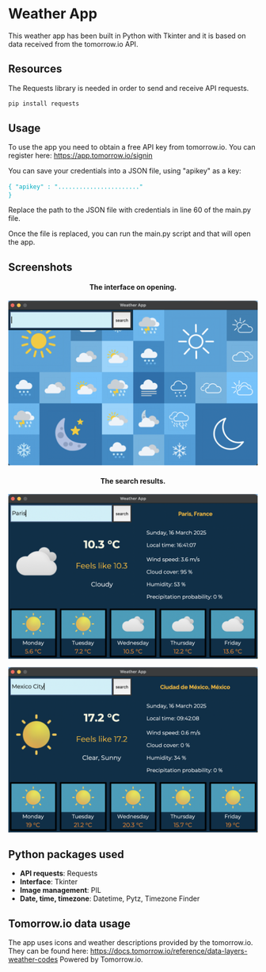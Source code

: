 # Weather App

This weather app has been built in Python with Tkinter and it is based on data received from the tomorrow.io API.

## Resources

The Requests library is needed in order to send and receive API requests.

```bash
pip install requests
```

## Usage

To use the app you need to obtain a free API key from tomorrow.io. You can register here:
https://app.tomorrow.io/signin

You can save your credentials into a JSON file, using "apikey" as a key:

<code style="color : #00acc1">{ "apikey" : "......................." }</code>

Replace the path to the JSON file with credentials in line 60 of the main.py file.

Once the file is replaced, you can run the main.py script and that will open the app.

## Screenshots

<h4 align="center">The interface on opening.</h4>
<p align="center">
  <img src="https://raw.githubusercontent.com/xKatyJane/Weather_app/main/Screenshots/Main_menu.png" width="650">
</p>

<h4 align="center">The search results.</h4>
<p align="center">
  <img src="https://raw.githubusercontent.com/xKatyJane/Weather_app/main/Screenshots/Search_result_1.png" width="650">
</p>

<p align="center">
  <img src="https://raw.githubusercontent.com/xKatyJane/Weather_app/main/Screenshots/Search_result_2.png" width="650">
</p>

## Python packages used

- **API requests**: Requests
- **Interface**: Tkinter
- **Image management**: PIL
- **Date, time, timezone**: Datetime, Pytz, Timezone Finder

## Tomorrow.io data usage

The app uses icons and weather descriptions provided by the tomorrow.io. They can be found here:
https://docs.tomorrow.io/reference/data-layers-weather-codes
Powered by Tomorrow.io.
